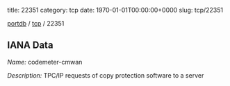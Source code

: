 title: 22351
category: tcp
date: 1970-01-01T00:00:00+0000
slug: tcp/22351

[portdb](/) / [tcp](/category/tcp.html) / 22351


## IANA Data

_Name:_ codemeter-cmwan

_Description:_ TPC/IP requests of copy protection software to a server

